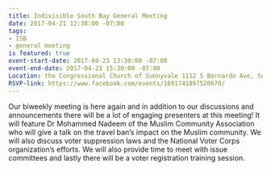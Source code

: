 ```yaml
---
title: Indivisible South Bay General Meeting
date: 2017-04-21 12:38:00 -07:00
tags:
- ISB
- general meeting
is featured: true
event-start-date: 2017-04-23 13:30:00 -07:00
event-end-date: 2017-04-23 15:30:00 -07:00
Location: the Congressional Church of Sunnyvale 1112 S Bernardo Ave, Sunnyvale
RSVP-link: https://www.facebook.com/events/1691741897520670/
---
```


Our biweekly meeting is here again and in addition to our discussions and announcements there will be a lot of engaging presenters at this meeting! It will feature Dr Mohammed Nadeem of the Muslim Community Association who will give a talk on the travel ban’s impact on the Muslim community. We will also discuss voter suppression laws and the National Voter Corps organization’s efforts. We will also provide time to meet with issue committees and lastly there will be a voter registration training session. 